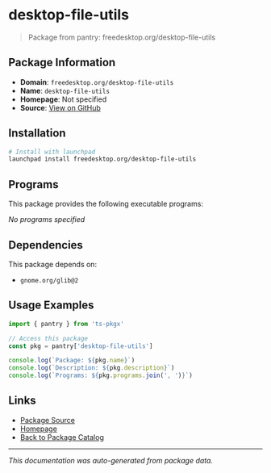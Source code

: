 # desktop-file-utils

> Package from pantry: freedesktop.org/desktop-file-utils

## Package Information

- **Domain**: `freedesktop.org/desktop-file-utils`
- **Name**: `desktop-file-utils`
- **Homepage**: Not specified
- **Source**: [View on GitHub](https://github.com/pkgxdev/pantry/tree/main/projects/freedesktop.org/desktop-file-utils/package.yml)

## Installation

```bash
# Install with launchpad
launchpad install freedesktop.org/desktop-file-utils
```

## Programs

This package provides the following executable programs:

*No programs specified*

## Dependencies

This package depends on:

- `gnome.org/glib@2`

## Usage Examples

```typescript
import { pantry } from 'ts-pkgx'

// Access this package
const pkg = pantry['desktop-file-utils']

console.log(`Package: ${pkg.name}`)
console.log(`Description: ${pkg.description}`)
console.log(`Programs: ${pkg.programs.join(', ')}`)
```

## Links

- [Package Source](https://github.com/pkgxdev/pantry/tree/main/projects/freedesktop.org/desktop-file-utils/package.yml)
- [Homepage](#)
- [Back to Package Catalog](../../../package-catalog.md)

---

*This documentation was auto-generated from package data.*
